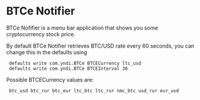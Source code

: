 # BTCe Notifier

BTCe Nofifier is a menu bar application that shows you some cryptocurrency stock price.

By default BTCe Notifier retrieves BTC/USD rate every 60 seconds, you can change this in the defaults using

     defaults write com.yndi.BTCe BTCECurrency ltc_usd
     defaults write com.yndi.BTCe BTCEInterval 30

Possible BTCECurrency values are:

     btc_usd btc_rur btc_eur ltc_btc ltc_rur nmc_btc usd_rur eur_usd

